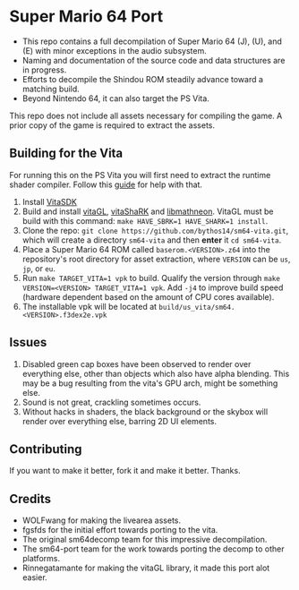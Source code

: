 # Super Mario 64 Port

- This repo contains a full decompilation of Super Mario 64 (J), (U), and (E) with minor exceptions in the audio subsystem.
- Naming and documentation of the source code and data structures are in progress.
- Efforts to decompile the Shindou ROM steadily advance toward a matching build.
- Beyond Nintendo 64, it can also target the PS Vita.

This repo does not include all assets necessary for compiling the game.
A prior copy of the game is required to extract the assets.

## Building for the Vita

For running this on the PS Vita you will first need to extract the runtime shader compiler. Follow this [guide](https://samilops2.gitbook.io/vita-troubleshooting-guide/shader-compiler/extract-libshacccg.suprx) for help with that.

1. Install [VitaSDK](https://vitasdk.org)
2. Build and install [vitaGL](https://github.com/Rinnegatamante/vitaGL), [vitaShaRK](https://github.com/Rinnegatamante/vitaShaRK) and [libmathneon](https://github.com/Rinnegatamante/math-neon). VitaGL must be build with this command: `make HAVE_SBRK=1 HAVE_SHARK=1 install`.
3. Clone the repo: `git clone https://github.com/bythos14/sm64-vita.git`, which will create a directory `sm64-vita` and then **enter** it `cd sm64-vita`.
4. Place a Super Mario 64 ROM called `baserom.<VERSION>.z64` into the repository's root directory for asset extraction, where `VERSION` can be `us`, `jp`, or `eu`.
5. Run `make TARGET_VITA=1 vpk` to build. Qualify the version through `make VERSION=<VERSION> TARGET_VITA=1 vpk`. Add `-j4` to improve build speed (hardware dependent based on the amount of CPU cores available).
6. The installable vpk will be located at `build/us_vita/sm64.<VERSION>.f3dex2e.vpk`

## Issues

1. Disabled green cap boxes have been observed to render over everything else, other than objects which also have alpha blending. This may be a bug resulting from the vita's GPU arch, might be something else.
2. Sound is not great, crackling sometimes occurs.
3. Without hacks in shaders, the black background or the skybox will render over everything else, barring 2D UI elements.

## Contributing

If you want to make it better, fork it and make it better. Thanks. 

## Credits

* WOLFwang for making the livearea assets.
* fgsfds for the initial effort towards porting to the vita.
* The original sm64decomp team for this impressive decompilation.
* The sm64-port team for the work towards porting the decomp to other platforms.
* Rinnegatamante for making the vitaGL library, it made this port alot easier.
